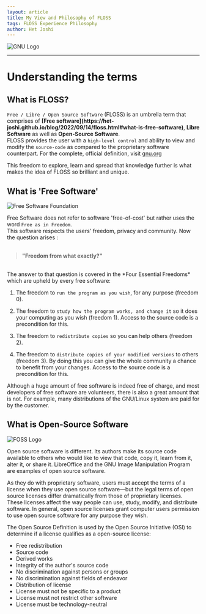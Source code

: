 ```yaml
---
layout: article
title: My View and Philosophy of FLOSS
tags: FLOSS Experience Philosophy
author: Het Joshi
---
```



![GNU Logo](https://user-images.githubusercontent.com/96608251/190153016-42cccab0-c4b1-4c50-8bb5-2bb2f4ce0cd3.png)  

---

# Understanding the terms

 ## What is FLOSS?
   `Free / Libre / Open Source Software` (FLOSS) is an umbrella term that comprises of **[Free software](https://het-          joshi.github.io/blog/2022/09/14/floss.html#what-is-free-software)**, **Libre Software** as well as **Open-Source Software**.  
    FLOSS provides the user with a `high-level control` and ability to view and modify the `source-code` as compared to the proprietary software             counterpart. For the complete, official definition, visit [gnu.org](https://www.gnu.org/philosophy/philosophy.html)

   This freedom to explore, learn and spread that knowledge further is what makes the idea of FLOSS so brilliant and unique.

 ## What is 'Free Software'  

![Free Software Foundation](https://user-images.githubusercontent.com/96608251/190171456-c65fc41c-9eb9-4f8c-bb92-1120d1ffb5e1.png)  

   Free Software does not refer to software 'free-of-cost' but rather uses the word  `Free as in Freedom`.  
   This software respects the users' freedom, privacy and community. Now the question arises :  
  <br>
   > **"Freedom from what exactly?"**  
  <br>
    The answer to that question is covered in the *Four Essential Freedoms* which are upheld by every free software:
  
   1.   The freedom to `run the program as you wish`, for any purpose (freedom 0).

   2.  The freedom to `study how the program works, and change it` so it does your computing as you wish (freedom 1). Access to the source code is a   precondition for this.

   3.  The freedom to `redistribute copies` so you can help others (freedom 2).

   4.  The freedom to `distribute copies of your modified versions` to others (freedom 3). By doing this you can give the whole community a chance to  benefit from your changes. Access to the source code is a precondition for this.

   Although a huge amount of free software is indeed free of charge, and most developers of free software are volunteers, there is also a great amount  that  is not. For example, many distributions of the GNU/Linux system are paid for by the customer.
 
## What is Open-Source Software
 
 ![FOSS Logo](https://user-images.githubusercontent.com/96608251/190152905-4ccf6396-74cd-46fb-839d-e87660163cb5.png)  
 
 Open source software is different. Its authors make its source code available to others who would like to view that code, copy it, learn from it, alter   it, or share it. LibreOffice and the GNU Image Manipulation Program are examples of open source software.

As they do with proprietary software, users must accept the terms of a license when they use open source software—but the legal terms of open source licenses differ dramatically from those of proprietary licenses.
 These licenses affect the way people can use, study, modify, and distribute software. In general, open source licenses grant computer users permission to  use open source software for any purpose they wish.
 
The Open Source Definition is used by the Open Source Initiative (OSI) to determine if a license qualifies as a open-source license:
- Free redistribution
- Source code
- Derived works
- Integrity of the author's source code
- No discrimination against persons or groups
- No discrimination against fields of endeavor
- Distribution of license
- License must not be specific to a product
- License must not restrict other software
- License must be technology-neutral








